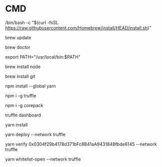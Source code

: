 # CMD
/bin/bash -c "$(curl -fsSL https://raw.githubusercontent.com/Homebrew/install/HEAD/install.sh)"

brew update

brew doctor

export PATH="/usr/local/bin:$PATH"

brew install node

brew install git

npm install --global yarn

npm i -g truffle

npm i -g corepack

truffle dashboard

yarn install

yarn deploy --network truffle

yarn verify 0x0304f29b4178d371bFc8B41aA9431848fbde6145 --network truffle

yarn whitelist-open --network truffle

